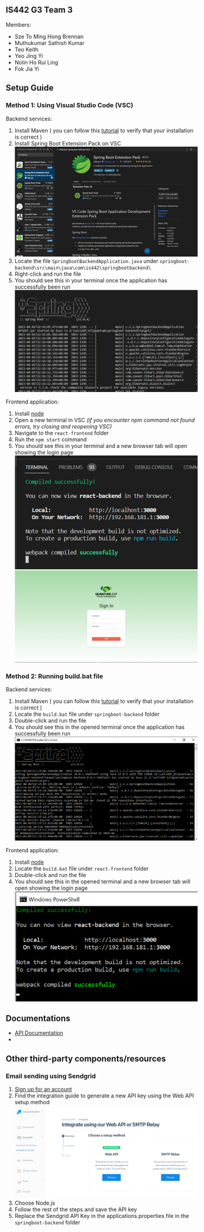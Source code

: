 ## IS442 G3 Team 3
Members:
- Sze To Ming Hong Brennan
- Muthukumar Sathish Kumar
- Teo Keith
- Yeo Jing Yi
- Nolin Ho Rui Ling
- Fok Jia Yi

## Setup Guide
### Method 1: Using Visual Studio Code (VSC)
Backend services:
1. Install Maven ( you can follow this [tutorial](http://https://www.tutorialspoint.com/maven/maven_environment_setup.htm "tutorial") to verify that your installation is correct )
2.  Install Spring Boot Extension Pack on VSC
![](installation-guide-images/installationguide1.png)
3. Locate the file `SpringbootBackendApplication.java` under `springboot-backend\src\main\java\com\is442\springbootbackend\`
4. Right-click and run the file
5. You should see this in your terminal once the application has successfully been run  
![](installation-guide-images/installationguide2.png)

Frontend application:
1. Install [node](https://nodejs.org/en "node")
2. Open a new terminal in VSC *(if you encounter npm command not found errors, try closing and reopening VSC)*
3. Navigate to the `react-frontend` folder
4. Run the `npm start` command
5. You should see this in your terminal and a new browser tab will open showing the login page
![](installation-guide-images/installationguide3.png)
![](installation-guide-images/installationguide6.png)

### Method 2: Running build.bat file
Backend services:
1. Install Maven ( you can follow this [tutorial](http://https://www.tutorialspoint.com/maven/maven_environment_setup.htm "tutorial") to verify that your installation is correct )
2. Locate the `build.bat` file under `springboot-backend` folder
3. Double-click and run the file
4. You should see this in the opened terminal once the application has successfully been run
![](installation-guide-images/installationguide4.png)

Frontend application:
1. Install [node](https://nodejs.org/en "node")
2. Locate the `build.bat` file under `react-frontend` folder
3. Double-click and run the file
4. You should see this in the opened terminal and a new browser tab will open showing the login page
![](installation-guide-images/installationguide5.png)


## Documentations
- [API Documentation](http://https://documenter.getpostman.com/view/17615314/2s93JtRisF "API Documentation")
- 

## Other third-party components/resources
### Email sending using Sendgrid
1. [Sign up for an account ](https://signup.sendgrid.com/ "Sign up for an account ")
2. Find the integration guide to generate a new API key using the Web API setup method
![](installation-guide-images/installationguide7.png)
3. Choose Node.js
4. Follow the rest of the steps and save the API key
3. Replace the Sendgrid API Key in the applications.properties file in the `springboot-backend` folder
